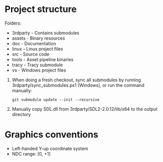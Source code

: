 # Project structure
Folders:
* 3rdparty - Contains submodules
* assets - Binary resources
* doc - Documentation
* linux - Linux project files
* src - Source code
* tools - Asset pipeline binaries
* tracy - Tracy submodule
* vs - Windows project files

1. When doing a fresh checkout, sync all submodules by running 3rdparty/sync_submodules.ps1 (Windows), or run the command manually:

    ```git submodule update --init --recursive```

2. Manually copy SDL.dll from 3rdparty/SDL2-2.0.12/lib/x64 to the output directory

# Graphics conventions
* Left-handed Y-up coordinate system
* NDC range: [0, +1]
